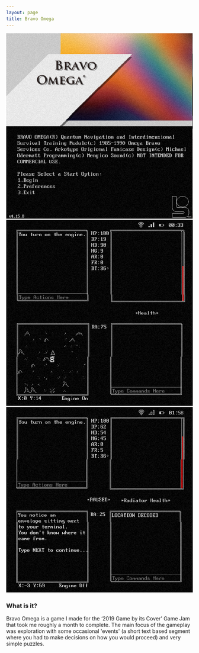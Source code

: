 ```yaml
---
layout: page
title: Bravo Omega
---
```


<img src="/assets/Bravo_Omega_Screenshot_1.png" alt="Title Screen" width="600"/>
<img src="/assets/Bravo_Omega_Screenshot_2.png" alt="Gameplay" width="600"/>
<img src="/assets/Bravo_Omega_Screenshot_3.png" alt="Gameplay" width="600"/>

### What is it?
Bravo Omega is a game I made for the ‘2019 Game by its Cover’ Game Jam that took me roughly a month to complete. The main focus of the gameplay was exploration
with some occasional 'events' (a short text based segment where you had to make decisions on how you would proceed) and very simple puzzles.